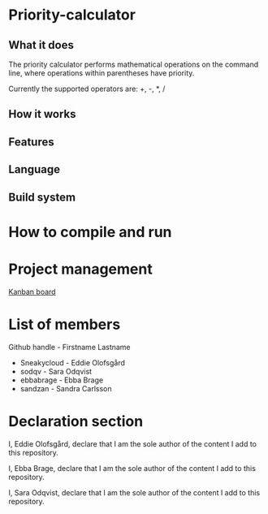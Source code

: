 # Priority-calculator

What it does
-----------
The priority calculator performs mathematical operations on the command line, where operations within parentheses have priority. 

Currently the supported operators are: +, -, *, / 

How it works
-----------


Features
-----------


Language
-----------


Build system
-----------


How to compile and run
=======


Project management
=======
[Kanban board](https://github.com/users/Sneakycloud/projects/1)


List of members
=======
Github handle - Firstname Lastname

* Sneakycloud - Eddie Olofsgård
* sodqv - Sara Odqvist
* ebbabrage - Ebba Brage
* sandzan - Sandra Carlsson



Declaration section
=======

I, Eddie Olofsgård, declare that I am the sole author of the content I add to this repository.

I, Ebba Brage, declare that I am the sole author of the content I add to this repository.

I, Sara Odqvist, declare that I am the sole author of the content I add to this repository.
